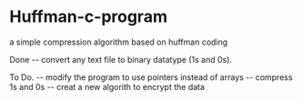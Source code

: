 # Huffman-c-program
a simple compression algorithm based on huffman coding

Done
-- convert any text file to binary datatype (1s and 0s).

To Do.
-- modify the program to use pointers instead of arrays
-- compress 1s and 0s
-- creat a new algorith to encrypt the data
